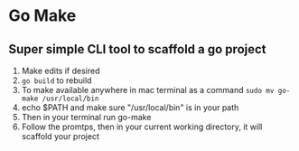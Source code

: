 # Go Make
## Super simple CLI tool to scaffold a go project

1. Make edits if desired
2. ```go build``` to rebuild
3. To make available anywhere in mac terminal as a command ```sudo mv go-make /usr/local/bin```
4. echo $PATH and make sure "/usr/local/bin" is in your path
5. Then in your terminal run go-make <PROJECT-NAME>
6. Follow the promtps, then in your current working directory, it will scaffold your project
